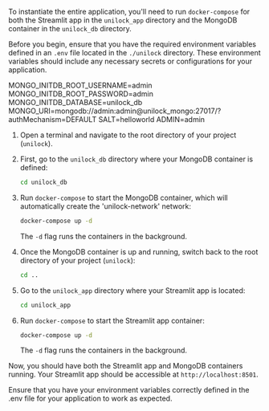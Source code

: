 To instantiate the entire application, you'll need to run `docker-compose` for both the Streamlit app in the `unilock_app` directory and the MongoDB container in the `unilock_db` directory.

Before you begin, ensure that you have the required environment variables defined in an `.env` file located in the `./unilock` directory. These environment variables should include any necessary secrets or configurations for your application.

MONGO_INITDB_ROOT_USERNAME=admin
MONGO_INITDB_ROOT_PASSWORD=admin
MONGO_INITDB_DATABASE=unilock_db
MONGO_URI=mongodb://admin:admin@unilock_mongo:27017/?authMechanism=DEFAULT
SALT=helloworld
ADMIN=admin

1. Open a terminal and navigate to the root directory of your project (`unilock`).

2. First, go to the `unilock_db` directory where your MongoDB container is defined:

   ```bash
   cd unilock_db
   ```

3. Run `docker-compose` to start the MongoDB container, which will automatically create the 'unilock-network' network:

   ```bash
   docker-compose up -d
   ```

   The `-d` flag runs the containers in the background.

4. Once the MongoDB container is up and running, switch back to the root directory of your project (`unilock`):

   ```bash
   cd ..
   ```

5. Go to the `unilock_app` directory where your Streamlit app is located:

   ```bash
   cd unilock_app
   ```

6. Run `docker-compose` to start the Streamlit app container:

   ```bash
   docker-compose up -d
   ```

   The `-d` flag runs the containers in the background.

Now, you should have both the Streamlit app and MongoDB containers running. Your Streamlit app should be accessible at `http://localhost:8501`.

Ensure that you have your environment variables correctly defined in the .env file for your application to work as expected.
